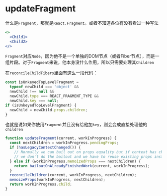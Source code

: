 # updateFragment

什么是`Fragment`，那就是`React.Fragment`。或者不知道各位有没有看过一种写法

```jsx
<>
  <Child1>
  <Child2>
</>
```

`Fragment`对应`Node`，因为他不是一个单独的DOM节点（或者Fiber节点），而是一组片段。对于`Fragment`来说，他本身没什么作用，所以只需要处理其`Children`

在`reconcileChildFibers`里面有这么一段代码：

```js
const isUnkeyedTopLevelFragment =
  typeof newChild === 'object' &&
  newChild !== null &&
  newChild.type === REACT_FRAGMENT_TYPE &&
  newChild.key === null;
if (isUnkeyedTopLevelFragment) {
  newChild = newChild.props.children;
}
```

也就是说如果你使用`Fragment`并且没有给他加`key`，则会变成直接处理他的`children`

```js
function updateFragment(current, workInProgress) {
  const nextChildren = workInProgress.pendingProps;
  if (hasLegacyContextChanged()) {
    // Normally we can bail out on props equality but if context has changed
    // we don't do the bailout and we have to reuse existing props instead.
  } else if (workInProgress.memoizedProps === nextChildren) {
    return bailoutOnAlreadyFinishedWork(current, workInProgress);
  }
  reconcileChildren(current, workInProgress, nextChildren);
  memoizeProps(workInProgress, nextChildren);
  return workInProgress.child;
}
```